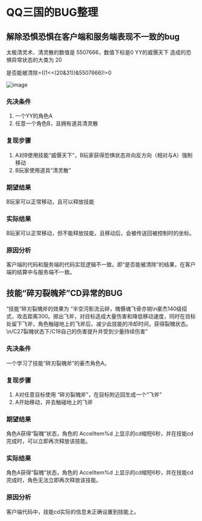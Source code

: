 # QQ三国的BUG整理

## 解除恐惧恐惧在客户端和服务端表现不一致的bug

太极清灵术、清灵散的数值是 5507666，数值下标是0
YY的威慑天下 造成的恐惧异常状态的大类为 20

是否能被清除=((1<<(20&31))&5507666)!=0

![image](https://user-images.githubusercontent.com/25654404/204692116-2934d1b6-8fea-48e3-8eb5-38a177678a3b.png)

### 先决条件

1. 一个YY的角色A
2. 任意一个角色B，且拥有道具清灵散

### 复现步骤

1. A对B使用技能“威慑天下”，B玩家获得恐惧状态并向反方向（相对与A）强制移动
2. B玩家使用道具“清灵散”

### 期望结果

B玩家可以正常移动，且可以释放技能

### 实际结果

B玩家可以正常移动，但不能释放技能，且移动后，会被传送回被控制时的坐标。

### 原因分析

客户端的代码和服务端的代码实现逻辑不一致。即“是否能被清除”的结果，在客户端的结算中与服务端不一致。

## 技能“碎刃裂魄斧”CD异常的BUG

“技能”碎刃裂魄斧的效果为 “半空河影流云碎，魄慑魂飞骨亦销\n豪杰140级招式，攻击距离300。掷出飞斧，对目标造成大量伤害和降低移动速度，同时在目标处留下飞斧，角色触碰地上的飞斧后，减少此技能的冷却时间，获得裂魄状态。\n/C27裂魄状态下/C18自己的伤害提升并受到少量持续伤害”

### 先决条件

一个学习了技能“碎刃裂魄斧”的豪杰角色A。

### 复现步骤

1. A对任意目标使用 “碎刃裂魄斧”，在目标附近回生成一个“飞斧”
2. A开始移动，并去触碰地上的飞斧

### 期望结果

角色A获得“裂魄”状态，角色的 AccelItem%d 上显示的cd缩短6秒，并在技能cd完成时，可以立即再次释放该技能。

### 实际结果

角色A获得“裂魄”状态，角色的 AccelItem%d 上显示的cd缩短6秒，并在技能cd完成时，角色无法立即再次释放该技能。

### 原因分析

客户端代码中，技能cd实际的信息未正确设置到技能上。
